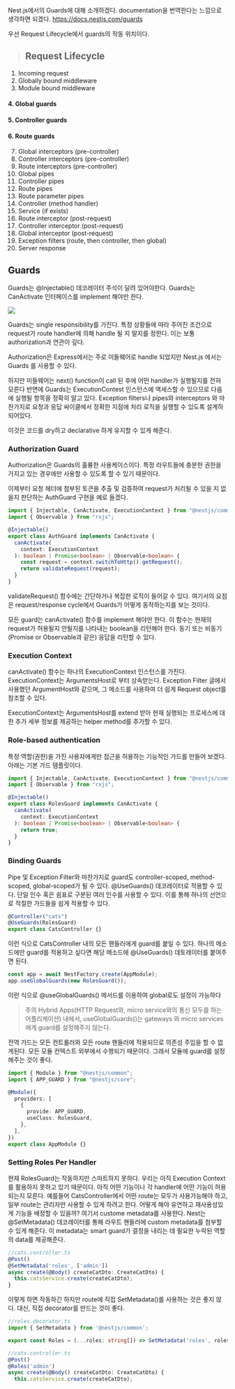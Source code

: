 Nest.js에서의 Guards에 대해 소개하겠다. documentation을 번역한다는 느낌으로 생각하면 되겠다.
https://docs.nestjs.com/guards

우선 Request Lifecycle에서 guards의 작동 위치이다.

> ## Request Lifecycle

1. Incoming request
2. Globally bound middleware
3. Module bound middleware

#### 4. Global guards

#### 5. Controller guards

#### 6. Route guards

7. Global interceptors (pre-controller)
8. Controller interceptors (pre-controller)
9. Route interceptors (pre-controller)
10. Global pipes
11. Controller pipes
12. Route pipes
13. Route parameter pipes
14. Controller (method handler)
15. Service (if exists)
16. Route interceptor (post-request)
17. Controller interceptor (post-request)
18. Global interceptor (post-request)
19. Exception filters (route, then controller, then global)
20. Server response

## Guards

Guards는 @Injectable() 데코레이터 주석이 달려 있어야한다. Guards는 CanActivate 인터페이스를 implement 해야만 한다.

![](https://images.velog.io/images/shinsw627/post/6703b7bd-6c6b-4bff-9850-f7336ea890e5/image.png)

Guards는 single responsibility를 가진다. 특정 상황들에 따라 주어진 조건으로 request가 route handler에 의해 handle 될 지 말지를 정한다. 이는 보통 authorization과 연관이 깊다.

Authorization은 Express에서는 주로 미들웨어로 handle 되었지만 Nest.js 에서는 Guards 를 사용할 수 있다.

하지만 미들웨어는 next() function이 call 된 후에 어떤 handler가 실행될지를 전혀 모른다 반면에 Guards는 ExecutionContest 인스턴스에 액세스할 수 있으므로 다음에 실행될 항목을 정확히 알고 있다. Exception filters나 pipes와 interceptors 와 마찬가지로 요청과 응답 싸이클에서 정확한 지점에 처리 로직을 실행할 수 있도록 설계하되어있다.

이것은 코드를 dry하고 declarative 하게 유지할 수 있게 해준다.

### Authorization Guard

Authorization은 Guards의 훌륭한 사용케이스이다. 특정 라우트들에 충분한 권한을 가지고 있는 경우에만 사용할 수 있도록 할 수 있기 때문이다.

이제부터 요청 헤더에 첨부된 토큰을 추출 및 검증하여 request가 처리될 수 있을 지 없을지 판단하는 AuthGuard 구현을 예로 들겠다.

```ts
import { Injectable, CanActivate, ExecutionContext } from "@nestjs/common";
import { Observable } from "rxjs";

@Injectable()
export class AuthGuard implements CanActivate {
  canActivate(
    context: ExecutionContext
  ): boolean | Promise<boolean> | Observable<boolean> {
    const request = context.switchToHttp().getRequest();
    return validateRequest(request);
  }
}
```

validateRequest() 함수에는 간단하거나 복잡한 로직이 들어갈 수 있다. 여기서의 요점은 request/response cycle에서 Guards가 어떻게 동작하는지를 보는 것이다.

모든 guard는 canActivate() 함수를 implement 해야만 한다. 이 함수는 현재의 request가 허용될지 안될지를 나타내는 boolean을 리턴해야 한다. 동기 또는 비동기(Promise or Observable과 같은) 응답을 리턴할 수 있다.

### Execution Context

canActivate() 함수는 하나의 ExecutionContext 인스턴스를 가진다. ExecutionContext는 ArgumentsHost로 부터 상속받는다. Exception Filter 글에서 사용했던 ArgumentHost와 같으며, 그 메소드를 사용하여 더 쉽게 Request object를 참조할 수 있다.

ExecutionContext는 ArgumentsHost를 extend 받아 현재 실행되는 프로세스에 대한 추가 세부 정보를 제공하는 helper method를 추가할 수 있다.

### Role-based authentication

특정 역할(권한)을 가진 사용자에게만 접근을 허용하는 기능적인 가드를 만들어 보겠다.
아래는 기본 가드 템플릿이다.

```ts
import { Injectable, CanActivate, ExecutionContext } from "@nestjs/common";
import { Observable } from "rxjs";

@Injectable()
export class RolesGuard implements CanActivate {
  canActivate(
    context: ExecutionContext
  ): boolean | Promise<boolean> | Observable<boolean> {
    return true;
  }
}
```

### Binding Guards

Pipe 및 Exception Filter와 마찬가지로 guard도 controller-scoped, method-scoped, global-scoped가 될 수 있다. @UseGuards() 데코레이터로 적용할 수 있다. 단일 인수 혹은 쉼표로 구분된 여러 인수를 사용할 수 있다. 이를 통해 하나의 선언으로 적절한 가드들을 쉽게 적용할 수 있다.

```ts
@Controller("cats")
@UseGuards(RolesGuard)
export class CatsController {}
```

이런 식으로 CatsController 내의 모든 핸들러에게 guard를 붙일 수 있다. 하나의 메소드에만 guard를 적용하고 싶다면 해당 메소드에 @UseGuards() 데토레이터를 붙여주면 된다.

```ts
const app = await NestFactory.create(AppModule);
app.useGlobalGuards(new RolesGuard());
```

이런 식으로 @useGlobalGuards() 메서드를 이용하여 global로도 설정이 가능하다

> 주의
> Hybrid Apps(HTTP Request와, micro service와의 통신 모두를 하는 어플리케이션) 내에서, useGlobalGuards()는 gateways 와 micro services 에게 guard를 설정해주지 않는다.

전역 가드는 모든 컨트롤러와 모든 route 핸들러에 적용되므로 의존성 주입을 할 수 없게된다. 모든 모듈 컨텍스트 외부에서 수행되기 때문이다. 그래서 모듈에 guard를 설정해주는 것이 좋다.

```ts
import { Module } from "@nestjs/common";
import { APP_GUARD } from "@nestjs/core";

@Module({
  providers: [
    {
      provide: APP_GUARD,
      useClass: RolesGuard,
    },
  ],
})
export class AppModule {}
```

### Setting Roles Per Handler

현재 RolesGuard는 작동하지만 스마트하지 못하다. 우리는 아직 Execution Context를 활용하지 못하고 있기 때문이다. 아직 어떤 기능이나 각 handler에 어떤 기능이 허용되는지 모른다. 예를들어 CatsController에서 어떤 route는 모두가 사용가능해야 하고, 일부 route는 관리자만 사용할 수 있게 하려고 한다. 어떻게 해야 유연하고 재사용성있게 기능을 배정할 수 있을까?
여기서 custome metadata를 사용한다. Nest는 @SetMetadata() 데코레이터를 통해 라우트 핸들러에 custom metadata를 첨부할 수 있게 해준다. 이 metadata는 smart guard가 결정을 내리는 데 필요한 누락된 역할의 data를 제공해준다.

```ts
//cats.controller.ts
@Post()
@SetMetadata('roles', ['admin'])
async create(@Body() createCatDto: CreateCatDto) {
  this.catsService.create(createCatDto);
}
```

이렇게 하면 작동하긴 하지만 route에 직접 SetMetadata()를 사용하는 것은 좋지 않다. 대신, 직접 decorator를 만드는 것이 좋다.

```ts
//roles.decorator.ts
import { SetMetadata } from '@nestjs/common';

export const Roles = (...roles: string[]) => SetMetadata('roles', roles);

//cats.controller.ts
@Post()
@Roles('admin')
async create(@Body() createCatDto: CreateCatDto) {
  this.catsService.create(createCatDto);

```
